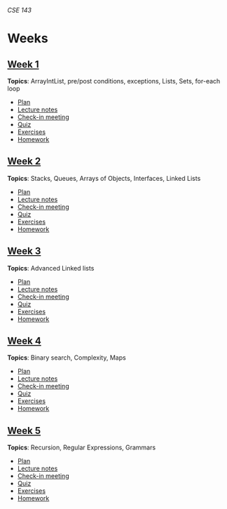 _CSE 143_
# Weeks
## [Week 1](week1)
__Topics__: ArrayIntList, pre/post conditions, exceptions, Lists, Sets, for-each loop
* [Plan](week1/plan.md)
* [Lecture notes](week1/lecture-notes.md)
* [Check-in meeting](week1/check-in-meeting.md)
* [Quiz](week1/quiz.md)
* [Exercises](week1/exercises.md)
* [Homework](week1/homework.md)

## [Week 2](week3)
__Topics__: Stacks, Queues, Arrays of Objects, Interfaces, Linked Lists
* [Plan](week2/plan.md)
* [Lecture notes](week2/lecture-notes.md)
* [Check-in meeting](week2/check-in-meeting.md)
* [Quiz](week2/quiz.md)
* [Exercises](week2/exercises.md)
* [Homework](week2/homework.md)

## [Week 3](week3)
__Topics__: Advanced Linked lists
* [Plan](week3/plan.md)
* [Lecture notes](week3/lecture-notes.md)
* [Check-in meeting](week3/check-in-meeting.md)
* [Quiz](week3/quiz.md)
* [Exercises](week3/exercises.md)
* [Homework](week3/homework.md)

## [Week 4](week4)
__Topics__: Binary search, Complexity, Maps
* [Plan](week4/plan.md)
* [Lecture notes](week4/lecture-notes.md)
* [Check-in meeting](week4/check-in-meeting.md)
* [Quiz](week4/quiz.md)
* [Exercises](week4/exercises.md)
* [Homework](week4/homework.md)

## [Week 5](week5)
__Topics__: Recursion, Regular Expressions, Grammars
* [Plan](week5/plan.md)
* [Lecture notes](week5/lecture-notes.md)
* [Check-in meeting](week5/check-in-meeting.md)
* [Quiz](week5/quiz.md)
* [Exercises](week5/exercises.md)
* [Homework](week5/homework.md)
